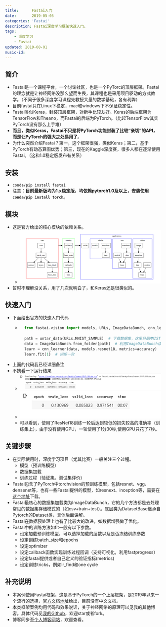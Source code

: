 ```yaml
---
title:      Fastai入门
date:       2019-05-05
categories: 'Fastai'
description: Fastai深度学习框架快速入门。
tags:
    - 深度学习
    - Fastai
updated: 2019-08-01
music-id: 
---
```

## 简介
- Fastai是一个课程平台，一个讨论社区，也是一个PyTorc的顶层框架。Fastai的理念就是让神经网络没那么望而生畏，其课程也是采用项目驱动的方式教学。（不同于很多深度学习课程先教授大量的数学基础，各有利弊）
- 目前fastai只在Linux下稳定，mac和windows下不保证稳定性。
- Fastai类似Keras，封装顶层框架，对新手比较友好。Keras的后端框架为TensorFlow和Theano，而Fastai的后端为PyTorch。（比起TensorFlow其实PyTorch没有那么上手难）
- **而且，类似Keras，Fastai不只是将PyTorch功能封装了比较“亲切”的API，而是让PyTorch的强大之处易用了**。
- 为什么突然介绍Fastai？第一，这个框架很强，类似Keras；第二，基于PyTorch有动态算图优势；第三，现在的Kaggle深度赛，很多人都在逐渐使用Fastai。（这和1.0稳定版发布有关系）
## 安装
- `conda/pip install fastai`
- 注意：**目前最新版均为1.x稳定版，均依赖pytorch1.0及以上，安装使用`conda/pip install torch`**。
## 模块
- 这是官方给出的核心模块的依赖关系。
	- ![在这里插入图片描述](/asset/2019-05-05/module.png)
- 暂时不理解没关系，用了几次就明白了，和Keras还是很类似的。
## 快速入门
- 下面给出官方的快速入门代码
	- ```python
		from fastai.vision import models, URLs, ImageDataBunch, cnn_learner, untar_data, accuracy

		path = untar_data(URLs.MNIST_SAMPLE)  # 下载数据集，这里只是MNIST的子集，只包含3和7的图像,会下载并解压（untar的命名原因）到/root/.fastai/data/mnist_sample（如果你是root用户）下，包含训练数据，测试数据，包含label的csv文件
		data = ImageDataBunch.from_folder(path)  # 利用ImageDataBunch读取文件夹，返回一个ImageDataBunch对象
		learn = cnn_learner(data, models.resnet18, metrics=accuracy)  # 构建cnn模型，使用resnet18预训练模型
		learn.fit(1)  # 训练一轮
		```
- 上面的代码我已经详细备注
- 不妨看一下运行结果
	- ![](/asset/2019-05-05/train.png)
	- ![](/asset/2019-05-05/rst.png)
	- 可以看到，使用了ResNet18训练一轮后达到较低的损失较高的准确率（训练集上），由于没有使用GPU，一轮使用了1分30秒,使用GPU只花了7秒。
## 关键步骤
- 在实际使用时，深度学习项目（尤其比赛）一般关注三个过程。
	- 模型（预训练模型）
	- 数据集加载
	- 训练过程（验证集。测试集评价）
- Fastai包含了PyTorch中torchvision的预训练模型，包括resnet、vgg、densenet等，也有一些Fastai提供的模型，如resnext、inception等，需要在[这个地址](http://files.fast.ai/models/)下载。
- Fastai最核心的数据集加载类为ImageDataBunch，它的几个方法都是去处理常见的数据集存储模式的（如csv+train+test）。底层类为DatasetBase继承自Pytorch的Dataset类，具体后面讲解。
- Fastai在数据预处理上也有了比较大的改进，如数据增强做了优化。
- Fastai中的训练方法如fit一般有以下参数。
	- 设定加载预训练模型，可以选择加载的层数以及是否冻结训练参数
	- 设定训练batch_size和epochs
	- 设定optimizer
	- 设定callback函数实现训练过程回调（支持可视化，利用fastprogress）
	- 设定fastai提供或者自己定义的验证指标(metrics)
	- 设定训练tricks，例如lr_find和one cycle
## 补充说明
- 本案例使用Fastai框架，这是基于PyTorch的一个上层框架，是2019年以来一个流行的选择，[官方文档地址](https://docs.fast.ai/)给出，目前没有中文文档。
- 本类框架案例均用代码和效果说话，关于神经网络的原理可以见我的其他博客。具体代码见[我的Github](https://github.com/luanshiyinyang/Tutorial/tree/Fastai/Start)，欢迎star或者fork。
- 博客同步至[个人博客网站](https://luanshiyinyang.github.io)，欢迎查看。


